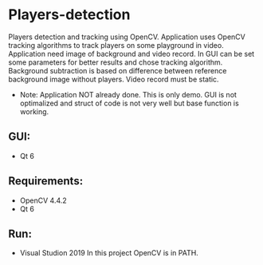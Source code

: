 # Players-detection
 Players detection and tracking using OpenCV. Application uses OpenCV tracking algorithms to track players on some playground in video. Application need image of background and video record. In GUI can be set some parameters for better results and chose tracking algorithm. Background subtraction is based on difference between reference background image without players. Video record must be static.
 * Note: Application NOT already done. This is only demo. GUI is not optimalized and struct of code is not very well but base function is working.

 ## GUI:
 * Qt 6
 
 ## Requirements:
 * OpenCV 4.4.2
 * Qt 6

 ## Run:
 * Visual Studion 2019
 In this project OpenCV is in PATH.